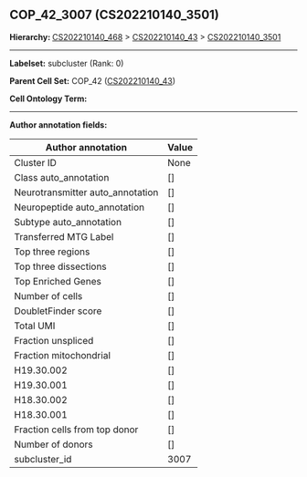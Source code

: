 ## COP_42_3007 (CS202210140_3501)
<b>Hierarchy: </b>
[CS202210140_468](https://purl.brain-bican.org/taxonomy/CS202210140#CS202210140_468) >
[CS202210140_43](https://purl.brain-bican.org/taxonomy/CS202210140#CS202210140_43) >
[CS202210140_3501](https://purl.brain-bican.org/taxonomy/CS202210140#CS202210140_3501)

---


**Labelset:** subcluster (Rank: 0)

**Parent Cell Set:** COP_42 ([CS202210140_43](https://purl.brain-bican.org/taxonomy/CS202210140#CS202210140_43))



**Cell Ontology Term:** 

[MARKER GENES.]: #


---

[TRANSFERRED ANNOTATIONS.]: #


[AUTHOR ANNOTATION FIELDS.]: #


**Author annotation fields:**

| Author annotation | Value |
|-------------------|-------|
|Cluster ID|None|
|Class auto_annotation|[]|
|Neurotransmitter auto_annotation|[]|
|Neuropeptide auto_annotation|[]|
|Subtype auto_annotation|[]|
|Transferred MTG Label|[]|
|Top three regions|[]|
|Top three dissections|[]|
|Top Enriched Genes|[]|
|Number of cells|[]|
|DoubletFinder score|[]|
|Total UMI|[]|
|Fraction unspliced|[]|
|Fraction mitochondrial|[]|
|H19.30.002|[]|
|H19.30.001|[]|
|H18.30.002|[]|
|H18.30.001|[]|
|Fraction cells from top donor|[]|
|Number of donors|[]|
|subcluster_id|3007|
